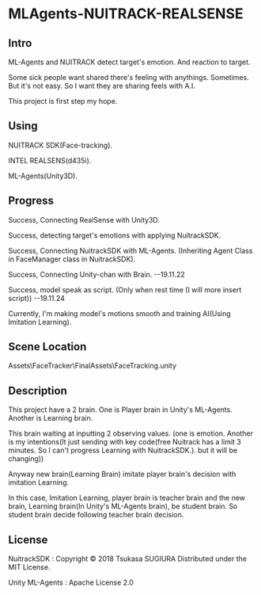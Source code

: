 ﻿# MLAgents-NUITRACK-REALSENSE
## Intro
ML-Agents and NUITRACK detect target's emotion. And reaction to target.

Some sick people want shared there's feeling with anythings. Sometimes. But it's not easy. So I want they are sharing feels with A.I.

This project is first step my hope.

## Using
NUITRACK SDK(Face-tracking).

INTEL REALSENS(d435i).

ML-Agents(Unity3D).

## Progress
Success, Connecting RealSense with Unity3D.

Success, detecting target's emotions with applying NuitrackSDK.

Success, Connecting NuitrackSDK with ML-Agents. (Inheriting Agent Class in FaceManager class in NuitrackSDK).

Success, Connecting Unity-chan with Brain. --19.11.22

Success, model speak as script. (Only when rest time (I will more insert script)) --19.11.24

Currently, I'm making model's motions smooth and training AI(Using Imitation Learning).

## Scene Location
Assets\FaceTracker\FinalAssets\FaceTracking.unity

## Description
This project have a 2 brain. One is Player brain in Unity's ML-Agents. Another is Learning brain.

This brain waiting at inputting 2 observing values. (one is emotion. Another is my intentions(It just sending with key code(free Nuitrack has a limit 3 minutes. So I can't progress Learning with NuitrackSDK.). but it will be changing)) 

Anyway new brain(Learning Brain) imitate player brain's decision with imitation Learning.

In this case, Imitation Learning, player brain is teacher brain and the new brain, Learning brain(In Unity's ML-Agents brain), be student brain. So student brain decide following teacher brain decision.

## License
NuitrackSDK : Copyright © 2018 Tsukasa SUGIURA Distributed under the MIT License.

Unity ML-Agents : Apache License 2.0
